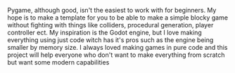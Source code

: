 Pygame, although good, isn't the easiest to work with for beginners. My hope is to make a template for you to be able to make a simple blocky game without fighting with things like colliders, procedural generation, player controller ect.
My inspiration is the Godot engine, but I love making everything using just code witch has it's pros such as the engine being smaller by memory size. I always loved making games in pure code and this project will help everyone who don't want
to make everything from scratch but want some modern capabilities
